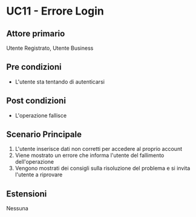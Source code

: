 # UC11 - Errore Login

## Attore primario
Utente Registrato, Utente Business

## Pre condizioni
- L'utente sta tentando di autenticarsi

## Post condizioni
- L'operazione fallisce

## Scenario Principale
1. L'utente inserisce dati non corretti per accedere al proprio account
2. Viene mostrato un errore che informa l'utente del fallimento dell'operazione
3. Vengono mostrati dei consigli sulla risoluzione del problema e si invita l'utente a riprovare

## Estensioni
Nessuna